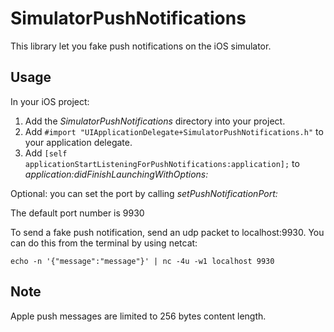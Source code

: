 # SimulatorPushNotifications

This library let you fake push notifications on the iOS simulator.

## Usage

In your iOS project:

1. Add the _SimulatorPushNotifications_ directory into your project.
2. Add `#import "UIApplicationDelegate+SimulatorPushNotifications.h"` to your application delegate.
3. Add `[self applicationStartListeningForPushNotifications:application];` to _application:didFinishLaunchingWithOptions:_

Optional: you can set the port by calling _setPushNotificationPort:_

The default port number is 9930

To send a fake push notification, send an udp packet to localhost:9930.
You can do this from the terminal by using netcat:

	echo -n '{"message":"message"}' | nc -4u -w1 localhost 9930
	
## Note

Apple push messages are limited to 256 bytes content length.